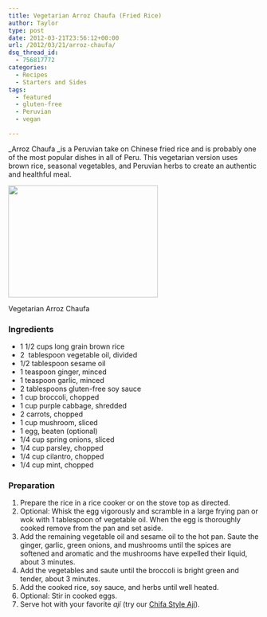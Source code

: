 ```yaml
---
title: Vegetarian Arroz Chaufa (Fried Rice)
author: Taylor
type: post
date: 2012-03-21T23:56:12+00:00
url: /2012/03/21/arroz-chaufa/
dsq_thread_id:
  - 756817772
categories:
  - Recipes
  - Starters and Sides
tags:
  - featured
  - gluten-free
  - Peruvian
  - vegan

---
```

_Arroz Chaufa _is a Peruvian take on Chinese fried rice and is probably one of the most popular dishes in all of Peru. This vegetarian version uses brown rice, seasonal vegetables, and Peruvian herbs to create an authentic and healthful meal.

<div id="attachment_306" style="width: 310px" class="wp-caption alignright">
  <a href="{{% mediaroot %}}uploads/2012/03/arroz-chaufa.jpg" rel="lightbox[285]"><img class="size-medium wp-image-306 " title="Vegetarian Arroz Chaufa" alt="" src="{{% mediaroot %}}uploads/2012/03/arroz-chaufa-300x225.jpg" width="300" height="225" srcset="{{% mediaroot %}}uploads/2012/03/arroz-chaufa-300x225.jpg 300w, {{% mediaroot %}}uploads/2012/03/arroz-chaufa-1024x768.jpg 1024w, {{% mediaroot %}}uploads/2012/03/arroz-chaufa-400x300.jpg 400w, {{% mediaroot %}}uploads/2012/03/arroz-chaufa.jpg 1200w" sizes="(max-width: 300px) 100vw, 300px" /></a>
  
  <p class="wp-caption-text">
    Vegetarian Arroz Chaufa
  </p>
</div>

### Ingredients

  * 1 1/2 cups long grain brown rice
  * 2  tablespoon vegetable oil, divided
  * 1/2 tablespoon sesame oil
  * 1 teaspoon ginger, minced
  * 1 teaspoon garlic, minced
  * 2 tablespoons gluten-free soy sauce
  * 1 cup broccoli, chopped
  * 1 cup purple cabbage, shredded
  * 2 carrots, chopped
  * 1 cup mushroom, sliced
  * 1 egg, beaten (optional)
  * 1/4 cup spring onions, sliced
  * 1/4 cup parsley, chopped
  * 1/4 cup cilantro, chopped
  * 1/4 cup mint, chopped

### Preparation

  1. Prepare the rice in a rice cooker or on the stove top as directed.
  2. Optional: Whisk the egg vigorously and scramble in a large frying pan or wok with 1 tablespoon of vegetable oil. When the egg is thoroughly cooked remove from the pan and set aside.
  3. Add the remaining vegetable oil and sesame oil to the hot pan. Saute the ginger, garlic, green onions, and mushrooms until the spices are softened and aromatic and the mushrooms have expelled their liquid, about 3 minutes.
  4. Add the vegetables and saute until the broccoli is bright green and tender, about 3 minutes.
  5. Add the cooked rice, soy sauce, and herbs until well heated.
  6. Optional: Stir in cooked eggs.
  7. Serve hot with your favorite _ají_ (try our [Chifa Style Ají][1]).

 [1]: http://kitchen.coseppi.com/2012/03/chifa-style-aji/ "Chifa Style Ají"